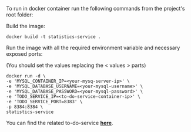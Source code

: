 To run in docker container run the following commands from the project's root folder:

Build the image:
```
docker build -t statistics-service .
```

Run the image with all the required environment variable and necessary exposed ports:

(You should set the values replacing the < values > parts)
```
docker run -d \
-e 'MYSQL_CONTAINER_IP=<your-mysq-server-ip>' \
-e 'MYSQL_DATABASE_USERNAME=<your-mysql-username>' \
-e 'MYSQL_DATABASE_PASSWORD=<your-mysql-password>' \
-e 'TODO_SERVICE_IP=<to-do-service-container-ip>' \
-e 'TODO_SERVICE_PORT=8383' \
-p 8384:8384 \
statistics-service
```

You can find the related to-do-service **[here](https://github.com/gregito/SpringMicroserviceJPA)**.